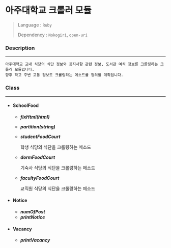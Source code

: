 # 아주대학교 크롤러 모듈

> Language : `Ruby`
>
> Dependency : `Nokogiri`, `open-uri`



### Description

------

~~~
아주대학교 교내 식당의 식단 정보와 공지사항 관련 정보, 도서관 여석 정보를 크롤링하는 크롤러 모듈입니다.
향후 학교 주변 교통 정보도 크롤링하는 메소드를 정의할 계획입니다.
~~~





### Class

------

- #### SchoolFood

  - ***fixHtml(html)***

  - ***partition(string)***

  - ***studentFoodCourt***

    학생 식당의 식단을 크롤링하는 메소드

  - ***dormFoodCourt***

    기숙사 식당의 식단을 크롤링하는 메소드

  - ***facultyFoodCourt***

    교직원 식당의 식단을 크롤링하는 메소드



- #### Notice

  - ***numOfPost***
  - ***printNotice***



- #### Vacancy

  - ***printVacancy***
  
  

